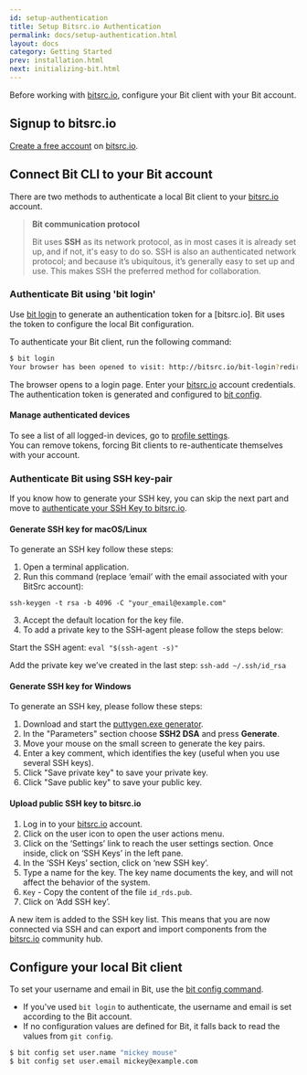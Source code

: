 ```yaml
---
id: setup-authentication
title: Setup Bitsrc.io Authentication
permalink: docs/setup-authentication.html
layout: docs
category: Getting Started
prev: installation.html
next: initializing-bit.html
---
```


Before working with [bitsrc.io](https://bitsrc.io), configure your Bit client with your Bit account.

## Signup to bitsrc.io

[Create a free account](https://bitsrc.io/signup) on [bitsrc.io](https://bitsrc.io).

## Connect Bit CLI to your Bit account

There are two methods to authenticate a local Bit client to your [bitsrc.io](https://bitsrc.io) account.

> **Bit communication protocol**
>
> Bit uses **SSH** as its network protocol, as in most cases it is already set up, and if not, it's easy to do so. SSH is also an authenticated network protocol; and because it’s ubiquitous, it’s generally easy to set up and use.
> This makes SSH the preferred method for collaboration.

### Authenticate Bit using 'bit login'

Use [bit login](/docs/cli-login.html) to generate an authentication token for a [bitsrc.io]. Bit uses the token to configure the local Bit configuration.

To authenticate your Bit client, run the following command:

```bash
$ bit login
Your browser has been opened to visit: http://bitsrc.io/bit-login?redirect_uri=http://localhost:8085...
```

The browser opens to a login page. Enter your [bitsrc.io](https://bitsrc.io) account credentials. The authentication token is generated and configured to [bit config](/docs/cli-config.html).

#### Manage authenticated devices

To see a list of all logged-in devices, go to [profile settings](https://bitsrc.io/settings).  
You can remove tokens, forcing Bit clients to re-authenticate themselves with your account.

### Authenticate Bit using SSH key-pair

If you know how to generate your SSH key, you can skip the next part and move to [authenticate your SSH Key to bitsrc.io](#upload-public-ssh-key-to-bitsrcio).

#### Generate SSH key for macOS/Linux

To generate an SSH key follow these steps:

1. Open a terminal application.
2. Run this command (replace ‘email’ with the email associated with your BitSrc account):

`ssh-keygen -t rsa -b 4096 -C "your_email@example.com"`

3. Accept the default location for the key file.
4. To add a private key to the SSH-agent please follow the steps below:

Start the SSH agent: `eval "$(ssh-agent -s)"`

Add the private key we’ve created in the last step: `ssh-add ~/.ssh/id_rsa`

#### Generate SSH key for Windows

To generate an SSH key, please follow these steps:

1. Download and start the [puttygen.exe generator](https://winscp.net/eng/docs/ui_puttygen).
2. In the "Parameters" section choose **SSH2 DSA** and press **Generate**.
3. Move your mouse on the small screen to generate the key pairs.
4. Enter a key comment, which identifies the key (useful when you use several SSH keys).
5. Click "Save private key" to save your private key.
6. Click "Save public key" to save your public key.

#### Upload public SSH key to bitsrc.io

1. Log in to your [bitsrc.io](https://bitsrc.io/login) account.
2. Click on the user icon to open the user actions menu.
3. Click on the ‘Settings’ link to reach the user settings section. Once inside, click on ‘SSH Keys’ in the left pane.
4. In the ‘SSH Keys’ section, click on ‘new SSH key’.
5. Type a name for the key. The key name documents the key, and will not affect the behavior of the system.
6. `Key` - Copy the content of the file `id_rds.pub`.
7. Click on ‘Add SSH key’.

A new item is added to the SSH key list. This means that you are now connected via SSH and can export and import components from the [bitsrc.io](https://bitsrc.io) community hub.

## Configure your local Bit client

To set your username and email in Bit, use the [bit config command](/docs/cli-config.html).

* If you've used `bit login` to authenticate, the username and email is set according to the Bit account.
* If no configuration values are defined for Bit, it falls back to read the values from `git config`.

```bash
$ bit config set user.name "mickey mouse"
$ bit config set user.email mickey@example.com
```
